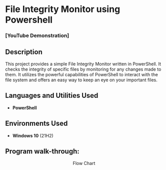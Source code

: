 <h1>File Integrity Monitor using Powershell</h1>

 ### [YouTube Demonstration]

<h2>Description</h2>
This project provides a simple File Integrity Monitor written in PowerShell. It checks the integrity of specific files by monitoring for any changes made to them. It utilizes the powerful capabilities of PowerShell to interact with the file system and offers an easy way to keep an eye on your important files.
<br />


<h2>Languages and Utilities Used</h2>

- <b>PowerShell</b> 


<h2>Environments Used </h2>

- <b>Windows 10</b> (21H2)

<h2>Program walk-through:</h2>

<p align="center">
Flow Chart  <br/>
  <img src="![](![](https://i.imgur.com/vipt9uc.png)



<!--
 ```diff
- text in red
+ text in green
! text in orange
# text in gray
@@ text in purple (and bold)@@
```
--!>
